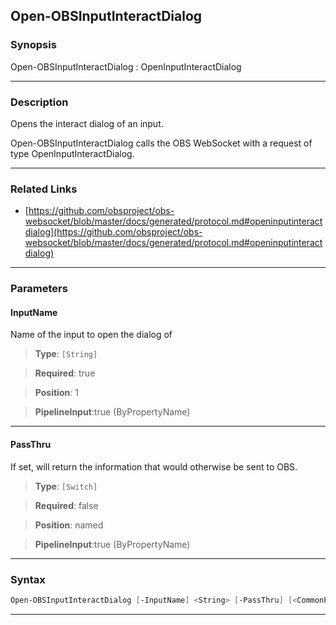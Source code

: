 Open-OBSInputInteractDialog
---------------------------
### Synopsis
Open-OBSInputInteractDialog : OpenInputInteractDialog

---
### Description

Opens the interact dialog of an input.


Open-OBSInputInteractDialog calls the OBS WebSocket with a request of type OpenInputInteractDialog.

---
### Related Links
* [https://github.com/obsproject/obs-websocket/blob/master/docs/generated/protocol.md#openinputinteractdialog](https://github.com/obsproject/obs-websocket/blob/master/docs/generated/protocol.md#openinputinteractdialog)



---
### Parameters
#### **InputName**

Name of the input to open the dialog of



> **Type**: ```[String]```

> **Required**: true

> **Position**: 1

> **PipelineInput**:true (ByPropertyName)



---
#### **PassThru**

If set, will return the information that would otherwise be sent to OBS.



> **Type**: ```[Switch]```

> **Required**: false

> **Position**: named

> **PipelineInput**:true (ByPropertyName)



---
### Syntax
```PowerShell
Open-OBSInputInteractDialog [-InputName] <String> [-PassThru] [<CommonParameters>]
```
---
